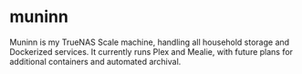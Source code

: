 # muninn
Muninn is my TrueNAS Scale machine, handling all household storage and Dockerized services. It currently runs Plex and Mealie, with future plans for additional containers and automated archival.
